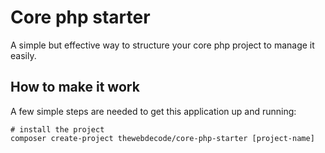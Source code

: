 # Core php starter

A simple but effective way to structure your core php project to manage it easily.

## How to make it work

A few simple steps are needed to get this application up and running:


```
# install the project
composer create-project thewebdecode/core-php-starter [project-name]
```

